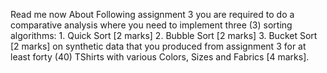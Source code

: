 Read me now
About
Following assignment 3 you are required to do a comparative analysis where you need to implement three (3) sorting algorithms: 1. Quick Sort [2 marks] 2. Bubble Sort [2 marks] 3. Bucket Sort [2 marks] on synthetic data that you produced from assignment 3 for at least forty (40) TShirts with various Colors, Sizes and Fabrics [4 marks]. 
